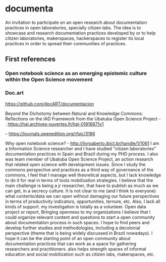 # documenta
An invitation to participate on an open research about documentation practices in open laboratories, specially citizen labs. The idea is to showcase and research documentation practices developed by or to help citizen laboratories, makerspaces, hackerspaces to register its local practices in order to spread their communities of practices. 

<h2>First references</h2> 

<h3> Open notebook science as an emerging epistemic culture within the Open Science movement </h3>

<h3> Doc.art </h3> 

https://github.com/docART/documentacion 

Beyond the Dichotomy between Natural and Knowledge Commons: Reflections on the IAD Framework from the Ubatuba Open Science Project - . https://hal.archives-ouvertes.fr/hal-01816671v1

 – https://journals.openedition.org/rfsic/3186

Why open notebook science? - http://livroaberto.ibict.br/handle/1/1061	I am a Information Science researcher and I have studied "citizen laboratories" documentation practices in Spain and Brazil during my PHD process. I also was team member of Ubatuba Open Science Project, an action research that related open science with development issues. Since I study the commons perspective and practices as a third way of governance of the commons, I feel that I manage well theoretical aspects, but I lack knowledge to do it for real in terms of tools mobilization strategies.	I believe that the main challenge is being a jr researcher, that have to publish as much as we can get, in a secrecy culture. It is not clear to me (and I think to everyone) what contents/data we can open without damaging our future perspectives in terms of productivity indicators, opportunities, ternure, etc. Also, I lack all kinds of support. my investigation is totally as a volunteer.	Open data project or report, Bringing openness to my organizations	I believe that I could organize relevant content and questions to start a open community about documentation process in such spaces. I hope to find peers and develop further studies and methodologies, including a decolonial perspective (theme that is being widely discussed in Brazil nowadays).	I hope it can be the starting point of an open community about documentation practices that can work as a space for gathering researchers and practitioners. also helps strength spaces of informal education and social mobilization such as citizen labs, makerspaces, etc.

